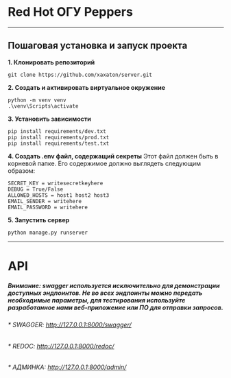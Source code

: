 # Red Hot ОГУ Peppers
___
## Пошаговая установка и запуск проекта

**1. Клонировать репозиторий**
```
git clone https://github.com/xaxaton/server.git
```
**2. Создать и активировать виртуальное окружение**
```
python -m venv venv
.\venv\Scripts\activate
```
**3. Установить зависимости**
```
pip install requirements/dev.txt
pip install requirements/prod.txt
pip install requirements/test.txt
```
**4. Создать .env файл, содержащий секреты**
Этот файл должен быть в корневой папке. Его содержимое должно выглядеть следующим образом:
```
SECRET_KEY = writesecretkeyhere
DEBUG = True/False
ALLOWED_HOSTS = host1 host2 host3
EMAIL_SENDER = writehere
EMAIL_PASSWORD = writehere
```
**5. Запустить сервер**
```
python manage.py runserver
```
___

# API
##### Внимание: swagger используется исключительно для демонстрации доступных эндпоинтов. Не во всех эндпоинты можно передать необходимые параметры, для тестирования используйте разработанное нами веб-приложение или ПО для отправки запросов.
###### * SWAGGER: <a href="http://127.0.0.1:8000/swagger/">http://127.0.0.1:8000/swagger/</a>
###### * REDOC: <a href="http://127.0.0.1:8000/redoc/">http://127.0.0.1:8000/redoc/</a>
###### * АДМИНКА: <a href="http://127.0.0.1:8000/docs/">http://127.0.0.1:8000/admin/</a>
